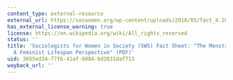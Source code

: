 ```yaml
---
content_type: external-resource
external_url: https://socwomen.org/wp-content/uploads/2018/03/fact_4-2011-menstruation.pdf
has_external_license_warning: true
license: https://en.wikipedia.org/wiki/All_rights_reserved
status: ''
title: 'Sociologists for Women in Society (SWS) Fact Sheet: "The Menstrual Cycle:
  A Feminist Lifespan Perspective" (PDF)'
uid: 3655ed34-77f6-41af-8084-bd2031daf713
wayback_url: ''
---
```

